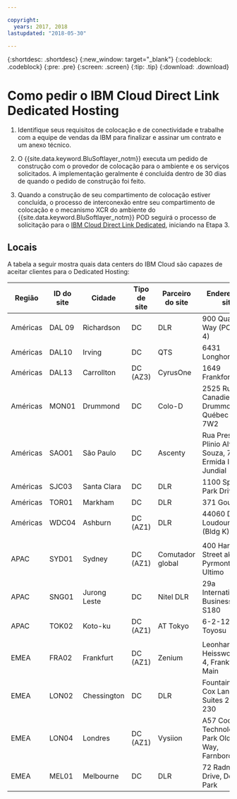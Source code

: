 ```yaml
---

copyright:
  years: 2017, 2018
lastupdated: "2018-05-30"

---
```


{:shortdesc: .shortdesc}
{:new_window: target="_blank"}
{:codeblock: .codeblock}
{:pre: .pre}
{:screen: .screen}
{:tip: .tip}
{:download: .download}

# Como pedir o IBM Cloud Direct Link Dedicated Hosting

1. Identifique seus requisitos de colocação e de conectividade e trabalhe com a equipe de vendas da IBM para finalizar e assinar um contrato e um anexo técnico.
2. O {{site.data.keyword.BluSoftlayer_notm}} executa um pedido de construção com o provedor de colocação para o ambiente e os serviços solicitados. A implementação geralmente é concluída dentro de 30 dias de quando o pedido de construção foi feito.

3. Quando a construção de seu compartimento de colocação estiver concluída, o processo de interconexão entre seu compartimento de colocação e o mecanismo XCR do ambiente do {{site.data.keyword.BluSoftlayer_notm}} POD seguirá o processo de solicitação para o [IBM Cloud Direct Link Dedicated](how-to-order.html#how-to-order-ibm-cloud-direct-link-dedicated), iniciando na Etapa 3.

## Locais

A tabela a seguir mostra quais data centers do IBM Cloud são capazes de aceitar clientes para o Dedicated Hosting:

| Região | ID do site | Cidade | Tipo de site | Parceiro do site | Endereço do site |
|-------|-------|-------|-------|-------|-------|
| Américas | DAL 09 | Richardson | DC | DLR | 900 Quality Way (PODS 1-4) |
| Américas | DAL10 | Irving | DC | QTS | 6431 Longhorn Dr. |
| Américas | DAL13 | Carrollton | DC (AZ3) | CyrusOne | 1649 Frankford Rd. |
| Américas | MON01 | Drummond  | DC | Colo-D  | 2525 Rue Canadien Drummondville, Québec J2C 7W2 |
| Américas | SAO01 | São Paulo | DC | Ascenty | Rua Presbitero Plinio Alves de Souza, 757 J. Ermida II, Jundial|
| Américas | SJC03 | Santa Clara | DC | DLR | 1100 Space Park Drive |
| Américas | TOR01 | Markham | DC | DLR | 371 Gough Rd. |
| Américas | WDC04 | Ashburn | DC (AZ1) | DLR | 44060 Digital Loudoun Plaza (Bldg K) |
|  |  |  |  |  |  |
| APAC |  SYD01 |  Sydney | DC (AZ1) | Comutador global  |  400 Harris Street aka 273 Pyrmont St. Ultimo |
| APAC |  SNG01 |  Jurong Leste |  DC | Nitel DLR |  29a International Business Park, S180 |
| APAC | TOK02  |  Koto-ku | DC (AZ1) | AT Tokyo  |  6-2-12 Toyosu |
|  |  |  |  |  |  |
| EMEA | FRA02  | Frankfurt |  DC (AZ1) | Zenium   | Leonhard-Heisswolf Str. 4, Frankfurt am Main  |
| EMEA | LON02  | Chessington | DC  | DLR  |  Fountain Court, Cox Lane, Suites 210 and 230 |
| EMEA | LON04 | Londres |  DC (AZ1) |  Vysiion |  A57 Cody Technology Park Old, Victor Way, Farnborough |
| EMEA | MEL01 | Melbourne  |  DC |  DLR |  72 Radnor Drive, Deer Park |


